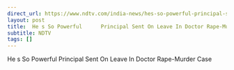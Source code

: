 ```yaml
---
direct_url: https://www.ndtv.com/india-news/hes-so-powerful-principal-sent-on-leave-in-doctor-rape-murder-case-6326618
layout: post
title:  He s So Powerful      Principal Sent On Leave In Doctor Rape-Murder Case
subtitle: NDTV
tags: []
---
```


 He s So Powerful      Principal Sent On Leave In Doctor Rape-Murder Case

